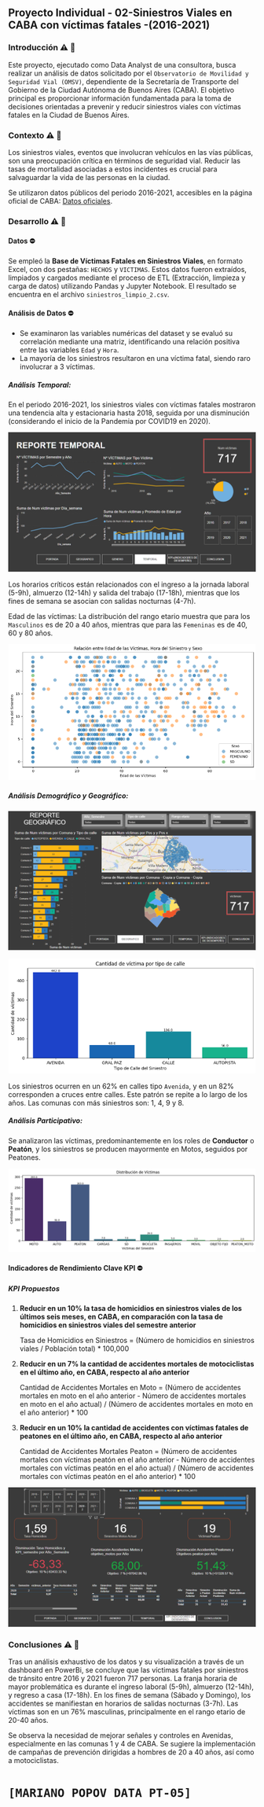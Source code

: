 ## **Proyecto Individual** - 02-Siniestros Viales en CABA con víctimas fatales -(2016-2021)

### **Introducción** ⚠️ 🚧

Este proyecto, ejecutado como Data Analyst de una consultora, busca realizar un análisis de datos solicitado por el `Observatorio de Movilidad y Seguridad Vial (OMSV)`, dependiente de la Secretaría de Transporte del Gobierno de la Ciudad Autónoma de Buenos Aires (CABA). El objetivo principal es proporcionar información fundamentada para la toma de decisiones orientadas a prevenir y reducir siniestros viales con víctimas fatales en la Ciudad de Buenos Aires.

### **Contexto** ⚠️ 🚧

Los siniestros viales, eventos que involucran vehículos en las vías públicas, son una preocupación crítica en términos de seguridad vial. Reducir las tasas de mortalidad asociadas a estos incidentes es crucial para salvaguardar la vida de las personas en la ciudad.

Se utilizaron datos públicos del periodo 2016-2021, accesibles en la página oficial de CABA: [Datos oficiales](https://data.buenosaires.gob.ar/dataset/victimas-siniestros-viales).

### **Desarrollo** ⚠️ 🚧

#### Datos ⛔

Se empleó la **Base de Víctimas Fatales en Siniestros Viales**, en formato Excel, con dos pestañas: `HECHOS` y `VICTIMAS`. Estos datos fueron extraídos, limpiados y cargados mediante el proceso de ETL (Extracción, limpieza y carga de datos) utilizando Pandas y Jupyter Notebook. El resultado se encuentra en el archivo `siniestros_limpio_2.csv`.

#### Análisis de Datos ⛔

- Se examinaron las variables numéricas del dataset y se evaluó su correlación mediante una matriz, identificando una relación positiva entre las variables `Edad` y `Hora`.
- La mayoría de los siniestros resultaron en una víctima fatal, siendo raro involucrar a 3 víctimas.

##### Análisis Temporal:

En el periodo 2016-2021, los siniestros viales con víctimas fatales mostraron una tendencia alta y estacionaria hasta 2018, seguida por una disminución (considerando el inicio de la Pandemia por COVID19 en 2020).

![reporte_temporal](img\reporte_temporal.png)

Los horarios críticos están relacionados con el ingreso a la jornada laboral (5-9h), almuerzo (12-14h) y salida del trabajo (17-18h), mientras que los fines de semana se asocian con salidas nocturnas (4-7h).

Edad de las víctimas: La distribución del rango etario muestra que para los `Masculinos` es de 20 a 40 años, mientras que para las `Femeninas` es de 40, 60 y 80 años.

![reporte_temporal](img\hora_sexo.png)

##### Análisis Demográfico y Geográfico:

![geográfico](img\geo.png)

![Tgeo](img\tipo_calle.png)

Los siniestros ocurren en un 62% en calles tipo `Avenida`, y en un 82% corresponden a cruces entre calles. Este patrón se repite a lo largo de los años. Las comunas con más siniestros son: 1, 4, 9 y 8.

##### Análisis Participativo:

Se analizaron las víctimas, predominantemente en los roles de **Conductor** o **Peatón**, y los siniestros se producen mayormente en Motos, seguidos por Peatones.

![Tgeo](img\victimas_tipo.png)

#### Indicadores de Rendimiento Clave KPI ⛔

##### KPI Propuestos

1. **Reducir en un 10% la tasa de homicidios en siniestros viales de los últimos seis meses, en CABA, en comparación con la tasa de homicidios en siniestros viales del semestre anterior**

   Tasa de Homicidios en Siniestros = (Número de homicidios en siniestros viales / Población total) * 100,000

2. **Reducir en un 7% la cantidad de accidentes mortales de motociclistas en el último año, en CABA, respecto al año anterior**

   Cantidad de Accidentes Mortales en Moto = (Número de accidentes mortales en moto en el año anterior - Número de accidentes mortales en moto en el año actual) / (Número de accidentes mortales en moto en el año anterior) * 100

3. **Reducir en un 10% la cantidad de accidentes con víctimas fatales de peatones en el último año, en CABA, respecto al año anterior**

   Cantidad de Accidentes Mortales Peaton = (Número de accidentes mortales con víctimas peatón en el año anterior - Número de accidentes mortales con víctimas peatón en el año actual) / (Número de accidentes mortales con víctimas peatón en el año anterior) * 100

![Indicadores](img\kpi.png)

### **Conclusiones** ⚠️ 🚧

Tras un análisis exhaustivo de los datos y su visualización a través de un dashboard en PowerBi, se concluye que las víctimas fatales por siniestros de tránsito entre 2016 y 2021 fueron 717 personas. La franja horaria de mayor problemática es durante el ingreso laboral (5-9h), almuerzo (12-14h), y regreso a casa (17-18h). En los fines de semana (Sábado y Domingo), los accidentes se manifiestan en horarios de salidas nocturnas (3-7h). Las víctimas son en un 76% masculinas, principalmente en el rango etario de 20-40 años.

Se observa la necesidad de mejorar señales y controles en Avenidas, especialmente en las comunas 1 y 4 de CABA. Se sugiere la implementación de campañas de prevención dirigidas a hombres de 20 a 40 años, así como a motociclistas.

# `[MARIANO POPOV DATA PT-05]`
